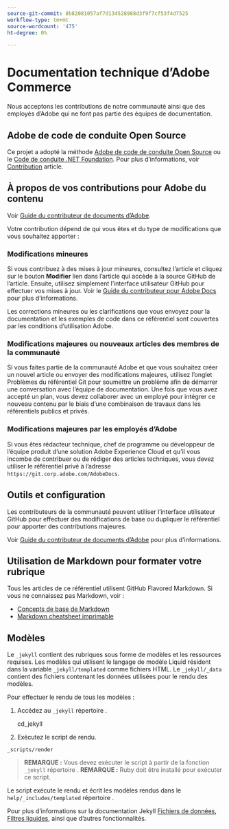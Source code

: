 ```yaml
---
source-git-commit: 8b82081057af7d134528988d3f9f7cf53f4d7525
workflow-type: tm+mt
source-wordcount: '475'
ht-degree: 0%

---
```

# Documentation technique d’Adobe Commerce

Nous acceptons les contributions de notre communauté ainsi que des employés d’Adobe qui ne font pas partie des équipes de documentation.

## Adobe de code de conduite Open Source

Ce projet a adopté la méthode [Adobe de code de conduite Open Source](code-of-conduct.md) ou le [Code de conduite .NET Foundation](https://dotnetfoundation.org/code-of-conduct). Pour plus d’informations, voir [Contribution](contributing.md) article.

## À propos de vos contributions pour Adobe du contenu

Voir [Guide du contributeur de documents d’Adobe](https://experienceleague.adobe.com/docs/contributor/contributor-guide/introduction.html).

Votre contribution dépend de qui vous êtes et du type de modifications que vous souhaitez apporter :

### Modifications mineures

Si vous contribuez à des mises à jour mineures, consultez l’article et cliquez sur le bouton **Modifier** lien dans l’article qui accède à la source GitHub de l’article. Ensuite, utilisez simplement l’interface utilisateur GitHub pour effectuer vos mises à jour. Voir le [Guide du contributeur pour Adobe Docs](https://experienceleague.adobe.com/docs/contributor/contributor-guide/introduction.html) pour plus d’informations.

Les corrections mineures ou les clarifications que vous envoyez pour la documentation et les exemples de code dans ce référentiel sont couvertes par les conditions d’utilisation Adobe.

### Modifications majeures ou nouveaux articles des membres de la communauté

Si vous faites partie de la communauté Adobe et que vous souhaitez créer un nouvel article ou envoyer des modifications majeures, utilisez l’onglet Problèmes du référentiel Git pour soumettre un problème afin de démarrer une conversation avec l’équipe de documentation. Une fois que vous avez accepté un plan, vous devez collaborer avec un employé pour intégrer ce nouveau contenu par le biais d’une combinaison de travaux dans les référentiels publics et privés.

<!--
If you submit a pull request with significant changes to documentation and code examples, you'll see a message in the pull request asking you to submit an online contribution license agreement (CLA). We need you to complete the online form before we can review your pull request.
-->

### Modifications majeures par les employés d’Adobe

Si vous êtes rédacteur technique, chef de programme ou développeur de l’équipe produit d’une solution Adobe Experience Cloud et qu’il vous incombe de contribuer ou de rédiger des articles techniques, vous devez utiliser le référentiel privé à l’adresse `https://git.corp.adobe.com/AdobeDocs`.

<!--Employees from other parts of the Adobe world should use the public repo for minor updates.-->

## Outils et configuration

Les contributeurs de la communauté peuvent utiliser l’interface utilisateur GitHub pour effectuer des modifications de base ou dupliquer le référentiel pour apporter des contributions majeures.

Voir [Guide du contributeur de documents d’Adobe](https://experienceleague.adobe.com/docs/contributor/contributor-guide/introduction.html) pour plus d’informations.

## Utilisation de Markdown pour formater votre rubrique

Tous les articles de ce référentiel utilisent GitHub Flavored Markdown. Si vous ne connaissez pas Markdown, voir :

* [Concepts de base de Markdown](https://help.github.com/articles/getting-started-with-writing-and-formatting-on-github/)
* [Markdown cheatsheet imprimable](https://guides.github.com/pdfs/markdown-cheatsheet-online.pdf)

## Modèles

Le `_jekyll` contient des rubriques sous forme de modèles et les ressources requises.
Les modèles qui utilisent le langage de modèle Liquid résident dans la variable `_jekyll/templated` comme fichiers HTML.
Le `_jekyll/_data` contient des fichiers contenant les données utilisées pour le rendu des modèles.

Pour effectuer le rendu de tous les modèles :

1. Accédez au `_jekyll` répertoire .

   cd_jekyll

1. Exécutez le script de rendu.

```
_scripts/render
```

> **REMARQUE :** Vous devez exécuter le script à partir de la fonction `_jekyll` répertoire .
> **REMARQUE :** Ruby doit être installé pour exécuter ce script.

Le script exécute le rendu et écrit les modèles rendus dans le `help/_includes/templated` répertoire .

Pour plus d’informations sur la documentation Jekyll [Fichiers de données](https://jekyllrb.com/docs/datafiles), [Filtres liquides](https://jekyllrb.com/docs/liquid/filters/), ainsi que d’autres fonctionnalités.
